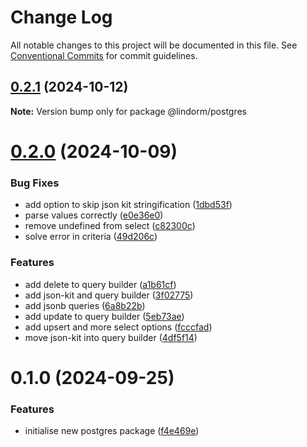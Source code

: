 # Change Log

All notable changes to this project will be documented in this file.
See [Conventional Commits](https://conventionalcommits.org) for commit guidelines.

## [0.2.1](https://github.com/lindorm-io/monorepo/compare/@lindorm/postgres@0.2.0...@lindorm/postgres@0.2.1) (2024-10-12)

**Note:** Version bump only for package @lindorm/postgres

# [0.2.0](https://github.com/lindorm-io/monorepo/compare/@lindorm/postgres@0.1.0...@lindorm/postgres@0.2.0) (2024-10-09)

### Bug Fixes

- add option to skip json kit stringification ([1dbd53f](https://github.com/lindorm-io/monorepo/commit/1dbd53f5c360f864049b3d396c36b842fa8f7b7f))
- parse values correctly ([e0e36e0](https://github.com/lindorm-io/monorepo/commit/e0e36e0968f038e76ce5c5740163eda653b27886))
- remove undefined from select ([c82300c](https://github.com/lindorm-io/monorepo/commit/c82300c88c1986ef2b902f8c3abe5741ad23b789))
- solve error in criteria ([49d206c](https://github.com/lindorm-io/monorepo/commit/49d206c8ee222a8c64d74a3795bef786629cb387))

### Features

- add delete to query builder ([a1b61cf](https://github.com/lindorm-io/monorepo/commit/a1b61cfdc0bd5425ffa6d8d8fae638f839a09901))
- add json-kit and query builder ([3f02775](https://github.com/lindorm-io/monorepo/commit/3f027753d7f77b0e591907d2f9f9211ab80997df))
- add jsonb queries ([6a8b22b](https://github.com/lindorm-io/monorepo/commit/6a8b22b6713dd7a848413e1c758a3798baf64261))
- add update to query builder ([5eb73ae](https://github.com/lindorm-io/monorepo/commit/5eb73ae1aa600def640369240cb9b1a9558a550f))
- add upsert and more select options ([fcccfad](https://github.com/lindorm-io/monorepo/commit/fcccfadd5fcb50b4eb03816f7bb5c8b2498be2ff))
- move json-kit into query builder ([4df5f14](https://github.com/lindorm-io/monorepo/commit/4df5f14b4a12d37a640ffe31a6d0a9e885d3084a))

# 0.1.0 (2024-09-25)

### Features

- initialise new postgres package ([f4e469e](https://github.com/lindorm-io/monorepo/commit/f4e469e0729814805d8657f5c23a5116ef14bd0a))
